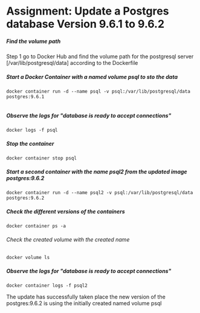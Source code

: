 # Assignment: Update a Postgres database Version 9.6.1 to 9.6.2
##### Find the volume path
Step 1 go to Docker Hub and find the volume path for the postgresql server
[/var/lib/postgresql/data] according to the Dockerfile


##### Start a Docker Container with a named volume psql to sto the data

```
docker container run -d --name psql -v psql:/var/lib/postgresql/data postgres:9.6.1


```
##### Observe the logs for "database is ready to accept connections"

```
docker logs -f psql

```

##### Stop the container 

```
docker container stop psql
```

##### Start a second container with the name psql2 from the updated image postgres:9.6.2

```
docker container run -d --name psql2 -v psql:/var/lib/postgresql/data postgres:9.6.2

```
##### Check the different versions of the containers 

```
docker container ps -a 
```
###### Check the created volume with the created name
```
docker volume ls
```

##### Observe the logs for "database is ready to accept connections"
```
docker container logs -f psql2

``` 
The update has successfully taken place the new version of the postgres:9.6.2 is using the initially created named volume psql




